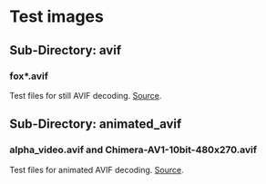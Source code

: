 # Test images

## Sub-Directory: avif

### fox*.avif

Test files for still AVIF decoding.
[Source](https://github.com/AOMediaCodec/av1-avif/tree/77bd20d59d7cade4ab98f276ff4828433ebd089b/testFiles/Link-U).

## Sub-Directory: animated_avif

### alpha_video.avif and Chimera-AV1-10bit-480x270.avif

Test files for animated AVIF decoding.
[Source](https://github.com/AOMediaCodec/av1-avif/tree/77bd20d59d7cade4ab98f276ff4828433ebd089b/testFiles/Netflix/avis).

